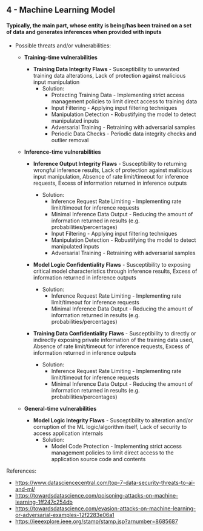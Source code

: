 ## 4 - Machine Learning Model
#### Typically, the main part, whose entity is being/has been trained on a set of data and generates inferences when provided with inputs

- Possible threats and/or vulnerabilities:

	- **Training-time vulnerabilities**
		- **Training Data Integrity Flaws** - Susceptibility to unwanted training data alterations, Lack of protection against malicious input manipulation
			- Solution:
				- Protecting Training Data - Implementing strict access management policies to limit direct access to training data
				- Input Filtering - Applying input filtering techniques
				- Manipulation Detection - Robustifying the model to detect manipulated inputs
				- Adversarial Training - Retraining with adversarial samples
				- Periodic Data Checks - Periodic data integrity checks and outlier removal

	- **Inference-time vulnerabilities**
		- **Inference Output Integrity Flaws** - Susceptibility to returning wrongful inference results, Lack of protection against malicious input manipulation, Absence of rate limit/timeout for inference requests, Excess of information returned in inference outputs
			- Solution:
   				- Inference Request Rate Limiting - Implementing rate limit/timeout for inference requests
				- Minimal Inference Data Output - Reducing the amount of information returned in results (e.g. probabilities/percentages)
				- Input Filtering - Applying input filtering techniques
				- Manipulation Detection - Robustifying the model to detect manipulated inputs
				- Adversarial Training - Retraining with adversarial samples

		- **Model Logic Confidentiality Flaws** - Susceptibility to exposing critical model characteristics through inference results, Excess of information returned in inference outputs
			- Solution:
				- Inference Request Rate Limiting - Implementing rate limit/timeout for inference requests
				- Minimal Inference Data Output - Reducing the amount of information returned in results (e.g. probabilities/percentages)

		- **Training Data Confidentiality Flaws** - Susceptibility to directly or indirectly exposing private information of the training data used, Absence of rate limit/timeout for inference requests, Excess of information returned in inference outputs
			- Solution:
				- Inference Request Rate Limiting - Implementing rate limit/timeout for inference requests
				- Minimal Inference Data Output - Reducing the amount of information returned in results (e.g. probabilities/percentages)

	- **General-time vulnerabilities**
		- **Model Logic Integrity Flaws** - Susceptibility to alteration and/or corruption of the ML logic/algorithm itself, Lack of security to access application internals
			- Solution:
				- Model Code Protection - Implementing strict access management policies to limit direct access to the application source code and contents

References:

- https://www.datasciencecentral.com/top-7-data-security-threats-to-ai-and-ml/
- https://towardsdatascience.com/poisoning-attacks-on-machine-learning-1ff247c254db
- https://towardsdatascience.com/evasion-attacks-on-machine-learning-or-adversarial-examples-12f2283e06a1
- https://ieeexplore.ieee.org/stamp/stamp.jsp?arnumber=8685687
